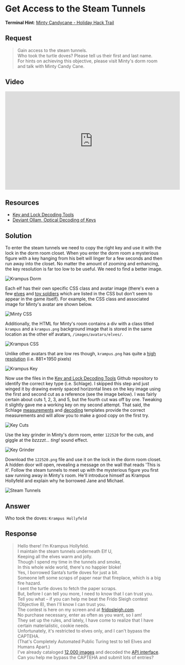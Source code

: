# Get Access to the Steam Tunnels
**Terminal Hint**: [Minty Candycane - Holiday Hack Trail](../hints/h7.md)

## Request
> Gain access to the steam tunnels.  
> Who took the turtle doves? Please tell us their first and last name.  
> For hints on achieving this objective, please visit Minty's dorm room and talk with Minty Candy Cane.

## Video
<div class="video-wrapper">
<iframe width="560" height="315" src="https://www.youtube.com/embed/2GLzeTbg_tg?start=220" frameborder="0" allow="accelerometer; autoplay; encrypted-media; gyroscope; picture-in-picture" allowfullscreen></iframe>
</div>

## Resources
- [Key and Lock Decoding Tools](https://github.com/deviantollam/decoding)
- [Deviant Ollam, Optical Decoding of Keys](https://www.youtube.com/watch?v=KU6FJnbkeLA)

## Solution
To enter the steam tunnels we need to copy the right key and use it with the lock in the dorm room closet. When you enter the dorm room a mysterious figure with a key hanging from his belt will linger for a few seconds and then run away into the closet. No matter the amount of zooming and enhancing, the key resolution is far too low to be useful. We need to find a better image.

![Krampus Dorm](../img/objectives/o7/o7_1_enhance.png)

Each elf has their own specific CSS class and avatar image (there's even a few [elves](../misc/interesting_ui.md#unused-elves) and [toy soldiers](../misc/interesting_ui.md#toy-elf-soldiers) which are listed in the CSS but don't seem to appear in the game itself). For example, the CSS class and associated image for Minty's avatar are shown below.

![Minty CSS](../img/objectives/o7/o7_2.png)

Additionally, the HTML for Minty's room contains a div with a class titled `krampus` and a `krampus.png` background image that is stored in the same location as the other elf avatars, `/images/avatars/elves/`.

![Krampus CSS](../img/objectives/o7/o7_3.png)

Unlike other avatars that are low res though, `krampus.png` has quite a [high resolution](https://2019.kringlecon.com//images/avatars/elves/krampus.png) (i.e. 881 × 1950 pixels)

![Krampus Key](../img/objectives/o7/o7_4.png)

Now use the files in the [Key and Lock Decoding Tools](https://github.com/deviantollam/decoding) Github repository to identify the correct key type (i.e. Schlage). I skipped this step and just winged it by drawing evenly spaced horizontal lines on the key image using the first and second cut as a reference (see the image below). I was fairly certain about cuts 1, 2, 3, and 5, but the fourth cut was off by one. Tweaking it slightly gave me a working key on my second attempt. That said, the Schlage [measurements](https://github.com/deviantollam/decoding/blob/master/Key%20Measurments/Key%20Measurments%20-%20Schlage.png) and [decoding](https://github.com/deviantollam/decoding/blob/master/Key%20Decoding/Decoding%20-%20Schlage.png) templates provide the correct measurements and will allow you to make a good copy on the first try.

![Key Cuts](../img/objectives/o7/o7_5.png)

Use the key grinder in Minty's dorm room, enter `122520` for the cuts, and giggle at the *bzzzzt... ting!* sound effect.

![Key Grinder](../img/objectives/o7/o7_6.png)

Download the `122520.png` file and use it on the lock in the dorm room closet. A hidden door will open, revealing a message on the wall that reads 'This is it'. Follow the steam tunnels to meet up with the mysterious figure you first saw running away in Minty's room. He'll introduce himself as Krampus Hollyfeld and explain why he borrowed Jane and Michael.

![Steam Tunnels](../img/objectives/o7/o7_7.png)

## Answer
Who took the doves: `Krampus Hollyfeld`

## Response
> Hello there! I’m Krampus Hollyfeld.  
> I maintain the steam tunnels underneath Elf U,  
> Keeping all the elves warm and jolly.  
> Though I spend my time in the tunnels and smoke,  
> In this whole wide world, there's no happier bloke!  
> Yes, I borrowed Santa’s turtle doves for just a bit.  
> Someone left some scraps of paper near that fireplace, which is a big fire hazard.  
> I sent the turtle doves to fetch the paper scraps.  
> But, before I can tell you more, I need to know that I can trust you.  
> Tell you what – if you can help me beat the Frido Sleigh contest (Objective 8), then I'll know I can trust you.  
> The contest is here on my screen and at [fridosleigh.com](https://fridosleigh.com/).  
> No purchase necessary, enter as often as you want, so I am!  
> They set up the rules, and lately, I have come to realize that I have certain materialistic, cookie needs.  
> Unfortunately, it's restricted to elves only, and I can't bypass the CAPTEHA.  
> (That's Completely Automated Public Turing test to tell Elves and Humans Apart.)  
> I've already cataloged [12,000 images](https://downloads.elfu.org/capteha_images.tar.gz) and decoded the [API interface](https://downloads.elfu.org/capteha_api.py).  
> Can you help me bypass the CAPTEHA and submit lots of entries?
